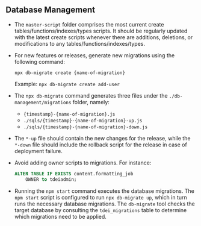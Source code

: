 ## Database Management

- The `master-script` folder comprises the most current create tables/functions/indexes/types scripts. It should be regularly updated with the latest create scripts whenever there are additions, deletions, or modifications to any tables/functions/indexes/types.

- For new features or releases, generate new migrations using the following command:

  ```
  npx db-migrate create {name-of-migration}
  ```

  Example: `npx db-migrate create add-user`

- The `npx db-migrate` command generates three files under the `./db-management/migrations` folder, namely:
    - `{timestamp}-{name-of-migration}.js`
    - `./sqls/{timestamp}-{name-of-migration}-up.js`
    - `./sqls/{timestamp}-{name-of-migration}-down.js`

- The `*-up` file should contain the new changes for the release, while the `*-down` file should include the rollback script for the release in case of deployment failure.

- Avoid adding owner scripts to migrations. For instance:

  ```sql
  ALTER TABLE IF EXISTS content.formatting_job
      OWNER to tdeiadmin;
  ```

- Running the `npm start` command executes the database migrations. The `npm start` script is configured to run `npx db-migrate up`, which in turn runs the necessary database migrations. The `db-migrate` tool checks the target database by consulting the `tdei_migrations` table to determine which migrations need to be applied.